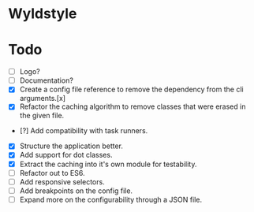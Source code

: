 # Wyldstyle

# Todo
- [ ] Logo?
- [ ] Documentation?
- [x] Create a config file reference to remove the dependency from the cli arguments.[x]
- [x] Refactor the caching algorithm to remove classes that were erased in the given file.
- [?] Add compatibility with task runners.
- [x] Structure the application better.
- [x] Add support for dot classes.
- [x] Extract the caching into it's own module for testability.
- [ ] Refactor out to ES6.
- [ ] Add responsive selectors.
- [ ] Add breakpoints on the config file.
- [ ] Expand more on the configurability through a JSON file.
